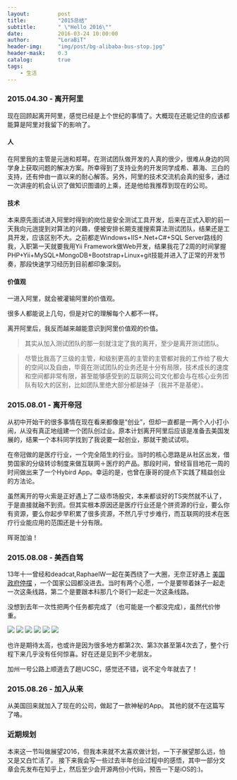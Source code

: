```yaml
---
layout:     	post
title:      	"2015总结"
subtitle:   	" \"Hello 2016\""
date:       	2016-03-24 10:00:00
author:     	"LoraBiT"
header-img: 	"img/post/bg-alibaba-bus-stop.jpg"
header-mask: 	0.3
catalog: 		true
tags:
    - 生活
---
```



### 2015.04.30 - 离开阿里


现在回顾起离开阿里，感觉已经是上个世纪的事情了。大概现在还能记住的应该都能算是阿里对我留下的影响了。

#### 人

在阿里我的主管是元逍和郑萼。在测试团队做开发的人真的很少，很难从身边的同学身上获取问题的解决方案。所幸得到了支持业务的开发同学成希、慕海、三白的支持，还有仲由一直以来的耐心解答。另外，阿里的技术交流机会真的挺多，通过一次讲座的机会认识了做知识图谱的上乘，还是他给我推荐到现在的公司。

#### 技术

本来原先面试进入阿里时得到的岗位是安全测试工具开发，后来在正式入职的前一天我向元逍提到对算法的兴趣，便被安排长期支援搜索算法测试团队，结果还是工具开发，应该区别不大。之前都走Windows+IIS+.Net+C#+SQL Server路线的我，入职第一天就要我用Yii Framework做Web开发，结果我花了2周的时间掌握PHP+Yii+MySQL+MongoDB+Bootstrap+Linux+git技能并进入了正常的开发节奏，那段快速学习经历到目前都印象深刻。

#### 价值观

一进入阿里，就会被灌输阿里的价值观。

很多人都能说上几句，但是对它的理解每个人都不一样。

离开阿里后，我反而越来越能意识到阿里价值观的价值。

> 其实从加入测试团队的那一刻就注定了我的离开，至少是离开测试团队。

> 尽管比我高了三级的主管，和级别更高的主管的主管都对我的工作给了极大的空间以及自由，毕竟在测试团队的业务还是十分有局限，技术成长的速度和空间都非常有限，甚至能够感受到的互联网公司文化都会与在核心业务团队有较大的区别，比如团队里绝大部分都是妹子（我并不是基佬）。


### 2015.08.01 - 离开帝冠

从初中开始干的很多事情在现在看来都像是“创业”，但却一直都是一两个人小打小闹，从没有真正地组建一个团队创过业。原本计划离开阿里后应该是准备去美国发展的，结果一个本科同学找到了我说要一起创业，那就干脆试试呗。

在帝冠做的是医疗行业，一个完全陌生的行业。当时的核心思路是从社区出发，借势国家的分级转诊制度来做互联网＋医疗的产品。那段时间，曾经盲目地花一周的时间做出来了一个Hybird App。幸运的是，也曾在康哥的提点下实践了精益创业的方法论。

虽然离开的导火索是正好遇上了二级市场股灾，本来都谈好的TS突然就不认了，于是直接就融不到资。但其实根本原因还是医疗行业还是个拼资源的行业，要么你有资源，要么你起步早积累了很多资源，不然几乎寸步难行，而互联网的技术在医疗行业能应用的范围还是十分有限。

晖哥加油！

### 2015.08.08 - 美西自驾

13年十一曾经和deadcat,RaphaelW一起在美西绕了一大圈，无奈正好遇上 [美国政府停摆](http://news.xinhuanet.com/overseas/2013-10/02/c_125480441.htm) ，一个国家公园都没进去。当时有两个心愿，一个是要带着妹子一起走一次这条线路，第二个是要跟本科那几个哥们一起走一次这条线路。

没想到去年一次性把两个任务都完成了（也可能是一个都没完成），虽然代价惨重。

![](/img/post/west-us-tour-2015/2499.jpg)
![](/img/post/west-us-tour-2015/2758.jpg)
![](/img/post/west-us-tour-2015/2988.jpg)
![](/img/post/west-us-tour-2015/3008.jpg)
![](/img/post/west-us-tour-2015/7090.jpg)
![](/img/post/west-us-tour-2015/7151.jpg)

也许是期待太高，也或许是因为很多地方都第2次、第3次甚至第4次去了，整个行程下来几乎没有任何惊喜。好在还是见到不少老朋友。

加州一号公路上顺道去了趟UCSC，感觉还不错，说不定今年就去了！

### 2015.08.26 - 加入从来

从美国回来就加入了现在的公司，做起了一款神秘的App。
其他的就不在这篇写了咯。

### 近期规划

本来这一节叫做展望2016，但我本来就不太喜欢做计划，一下子展望那么远，怕又是又白忙活了。
接下来我会写一些过去半年创业过程中的感悟，其中一部分文章会先发布在知乎上，然后至少会开源两份小代码，预告一下是iOS的:)。